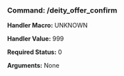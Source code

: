 ### Command: /deity_offer_confirm

**Handler Macro:** UNKNOWN

**Handler Value:** 999

**Required Status:** 0

**Arguments:**
None
